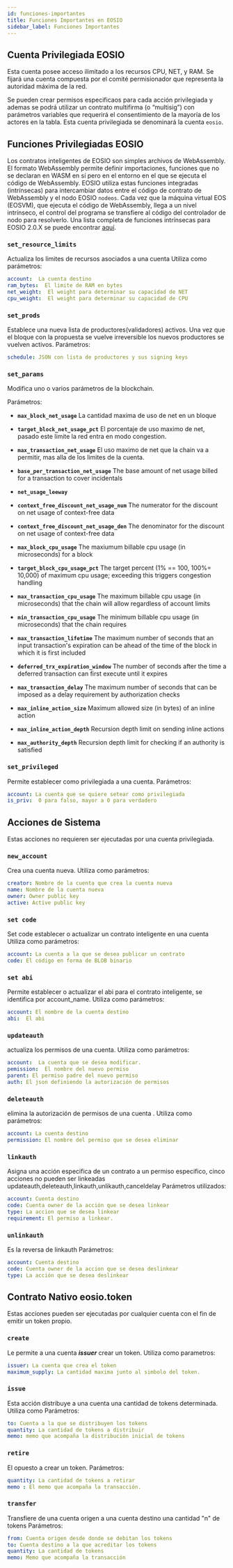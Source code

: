 ```yaml
---
id: funciones-importantes
title: Funciones Importantes en EOSIO
sidebar_label: Funciones Importantes
---
```

## Cuenta Privilegiada EOSIO
Esta cuenta posee acceso ilimitado a los recursos CPU, NET, y RAM.  Se fijará una cuenta compuesta por el comité permisionador que representa la autoridad máxima de la red. 

Se pueden crear permisos especificaos para cada acción privilegiada y ademas se podrá utilizar un contrato multifirma (o “multisig”) con parámetros variables que requerirá el consentimiento de la mayoría de los actores en la tabla. Esta cuenta privilegiada se denominará la cuenta `eosio`.

## Funciones Privilegiadas EOSIO

Los contratos inteligentes de EOSIO son simples archivos de WebAssembly. El formato WebAssembly permite definir importaciones, funciones que no se declaran en WASM en sí pero en el entorno en el que se ejecuta el código de WebAssembly. EOSIO utiliza estas funciones integradas (intrínsecas) para intercambiar datos entre el código de contrato de WebAssembly y el nodo EOSIO `nodeos`. Cada vez que la máquina virtual EOS (EOSVM), que ejecuta el código de WebAssembly, llega a un nivel intrínseco, el control del programa se transfiere al código del controlador de nodo para resolverlo. Una lista completa de funciones intrínsecas para EOSIO 2.0.X se puede encontrar [aquí](https://github.com/EOSIO/eosio.cdt/blob/a6b8d3fc289d46f4612588cdd7223a3d549238f6/libraries/native/native/eosio/intrinsics_def.hpp#L42-L160).

### `set_resource_limits`
Actualiza los limites de recursos asociados a una cuenta
Utiliza como parámetros:
``` yaml
account:  La cuenta destino
ram_bytes:  El limite de RAM en bytes
net_weight:  El weight para determinar su capacidad de NET
cpu_weight:  El weight para determinar su capacidad de CPU
```

### `set_prods`
Establece una nueva lista de productores(validadores) activos.
Una vez que el bloque con la propuesta se vuelve irreversible los nuevos productores se vuelven activos.
Parámetros:
```yaml
schedule: JSON con lista de productores y sus signing keys
```


### `set_params`
Modifica uno o varios parámetros de la blockchain.

Parámetros:

* **`max_block_net_usage`**   La cantidad maxima de uso de net en un bloque

* **`target_block_net_usage_pct`**    El porcentaje de uso maximo de net, pasado este limite la red entra en modo congestion.

* **`max_transaction_net_usage`**  El uso maximo de net que la chain va a permitir, mas alla de los limites de la cuenta.

* **`base_per_transaction_net_usage`**  The base amount of net usage billed for a transaction to cover incidentals
* **`net_usage_leeway`**

* **`context_free_discount_net_usage_num`**  The numerator for the discount on net usage of context-free data

* **`context_free_discount_net_usage_den`**  The denominator for the discount on net usage of context-free data

* **`max_block_cpu_usage`** The maxiumum billable cpu usage (in microseconds) for a block

* **`target_block_cpu_usage_pct`** The target percent (1% == 100, 100%= 10,000) of maximum cpu usage; exceeding this triggers congestion handling

* **`max_transaction_cpu_usage`** The maximum billable cpu usage (in microseconds) that the chain will allow regardless of account limits

* **`min_transaction_cpu_usage`** The minimum billable cpu usage (in microseconds) that the chain requires

* **`max_transaction_lifetime`** The maximum number of seconds that an input transaction's expiration can be ahead of the time of the block in which it is first included

* **`deferred_trx_expiration_window`** The number of seconds after the time a deferred transaction can first execute until it expires

* **`max_transaction_delay`** The maximum number of seconds that can be imposed as a delay requirement by authorization checks

* **`max_inline_action_size`** Maximum allowed size (in bytes) of an inline action

* **`max_inline_action_depth`** Recursion depth limit on sending inline actions

* **`max_authority_depth`** Recursion depth limit for checking if an authority is satisfied

### `set_privileged`
Permite establecer como privilegiada a una cuenta.
Parámetros:
```yaml
account: La cuenta que se quiere setear como privilegiada
is_priv:  0 para falso, mayor a 0 para verdadero
```

## Acciones de Sistema

Estas acciones no requieren ser ejecutadas por una cuenta privilegiada.

### `new_account`
Crea una cuenta nueva.
Utiliza como parámetros:
```yaml
creator: Nombre de la cuenta que crea la cuenta nueva
name: Nombre de la cuenta nueva
owner: Owner public key
active: Active public key
```
### `set code`
Set code establecer o actualizar un contrato inteligente en una cuenta
Utiliza como parámetros:
```yaml
account: La cuenta a la que se desea publicar un contrato
code: El código en forma de BLOB binario
```

### `set abi`
Permite establecer o actualizar el abi para el contrato inteligente, se identifica por account_name.
Utiliza como parámetros:
```yaml
account: El nombre de la cuenta destino
abi:  El abi
```

### `updateauth`
actualiza los permisos de una cuenta.
Utiliza como parámetros:
```yaml
account:  La cuenta que se desea modificar.
pemission:  El nombre del nuevo permiso
parent: El permiso padre del nuevo permiso
auth: El json definiendo la autorización de permisos
```
### `deleteauth`
elimina la autorización de permisos de una cuenta .
Utiliza como parámetros:
```yaml
account: La cuenta destino
permission: El nombre del permiso que se desea eliminar
```

### `linkauth`
Asigna una acción especifica de un contrato a un permiso especifico, cinco acciones no pueden ser linkeadas updateauth,deleteauth,linkauth,unlikauth,canceldelay
Parámetros utilizados:
```yaml
account: Cuenta destino
code: Cuenta owner de la acción que se desea linkear
type: La accion que se desea linkear
requirement: El permiso a linkear.
```

### `unlinkauth`
Es la reversa de linkauth
Parámetros:
```yaml
account: Cuenta destino
code: Cuenta owner de la accion que se desea deslinkear
type: La acción que se desea deslinkear
```

## Contrato Nativo eosio.token

Estas acciones pueden ser ejecutadas por cualquier cuenta con el fin de emitir un token propio.

### `create`
Le permite a una cuenta ***issuer*** crear un token.
Utiliza como parametros:
```yaml
issuer: La cuenta que crea el token
maximum_supply: La cantidad maxima junto al simbolo del token.
```

### `issue`
Esta acción distribuye a una cuenta una cantidad de tokens determinada.
Utiliza como Parámetros:
```yaml
to: Cuenta a la que se distribuyen los tokens
quantity: La cantidad de tokens a distribuir
memo: memo que acompaña la distribución inicial de tokens
```

### `retire`
El opuesto a crear un token.
Parámetros:
```yaml
quantity: La cantidad de tokens a retirar
memo : El memo que acompaña la transacción.
```

### `transfer`
Transfiere de una cuenta origen a una cuenta destino una cantidad "n" de tokens
Parámetros:
```yaml
from: Cuenta origen desde donde se debitan los tokens
to: Cuenta destino a la que acreditar los tokens
quantity: La cantidad de tokens
memo: Memo que acompaña la transacción
```
